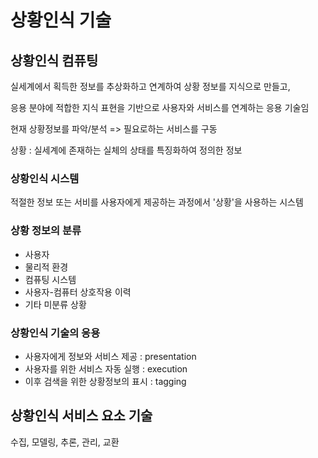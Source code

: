 # 상황인식 기술

## 상황인식 컴퓨팅

실세계에서 획득한 정보를 추상화하고 연계하여 상황 정보를 지식으로 만들고, 

응용 분야에 적합한 지식 표현을 기반으로 사용자와 서비스를 연계하는 응용 기술임

현재 상황정보를 파악/분석 => 필요로하는 서비스를 구동

상황 : 실세계에 존재하는 실체의 상태를 특징화하여 정의한 정보

### 상황인식 시스템

적절한 정보 또는 서비를 사용자에게 제공하는 과정에서 '상황'을 사용하는 시스템

### 상황 정보의 분류

* 사용자
* 물리적 환경
* 컴퓨팅 시스템
* 사용자-컴퓨터 상호작용 이력
* 기타 미분류 상황

### 상황인식 기술의 응용

* 사용자에게 정보와 서비스 제공 : presentation
* 사용자를 위한 서비스 자동 실행 : execution
* 이후 검색을 위한 상황정보의 표시 : tagging

## 상황인식 서비스 요소 기술

수집, 모델링, 추론, 관리, 교환

